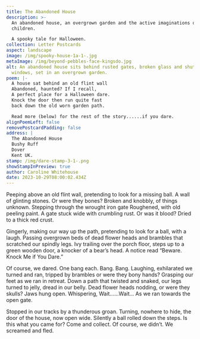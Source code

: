 ```yaml
---
title: The Abandoned House
description: >-
  An abandoned house, an overgrown garden and the active imaginations of
  children.

  A spooky tale for Halloween.
collection: Letter Postcards
aspect: landscape
image: /img/spooky-house-1a-1-.jpg
metaImage: /img/beyond-pebbles-face-kingsdo.jpg
alt: An abandoned house sits behind rusted gates, broken glass and shuttered
  windows, set in an overgrown garden.
poem: |-
  A house sat behind an old flint wall 
  Abandoned, haunted? If I recall,
  A perfect place for a Halloween dare.
  Knock the door then run quite fast
  back down the old worn garden path.

  Read more (below) for the rest of the story......if you dare.
alignPoemLeft: false
removePostcardPadding: false
address: |
  The Abandoned House
  Bushy Ruff
  Dover
  Kent UK.
stamp: /img/dare-stamp-3-1-.png
showStampInPreview: true
author: Caroline Whitehouse
date: 2023-10-29T08:00:02.434Z
---
```

Peeping above an old flint wall,
pretending to look for a missing ball. 
A wall of glinting stones. Or were they bones?
Broken and knobbly, of things unknown.
Stepping through the wrought iron gate
Roughened, with old peeling paint.
A gate stuck wide with crumbling rust. 
Or was it blood? 
Dried to a thick red crust.

Gingerly, making our way up the path, 
pretending to look for a  ball, with a laugh.
Passing overgrown beds of dead flower heads 
and brambles that scratched our spindly legs.
Ivy trailing over the porch floor,
steps up to a green wooden door,
a knocker of a bear’s head. 
A notice read “Beware. Knock Me if You Dare.”

Of course, we dared. One bang each. Bang. Bang.
Laughing, exhilarated we turned and ran,
tripped by brambles or were they bony hands?
Grasping our feet as we ran in retreat.
Down a path that twisted and snaked,
our legs turned to jelly, dread in our belly.
Dead flower heads nodding, or were they skulls? 
Jaws hung open. Whispering, 
Wait……Wait… As we ran towards the open gate.

Stopped in our tracks by a thunderous groan.
Turning, nowhere to hide, the door of the house, now open wide.
Silently a ball rolled down the steps.
Is this what you came for? Come and collect.
Of course, we didn’t. We screamed and fled.